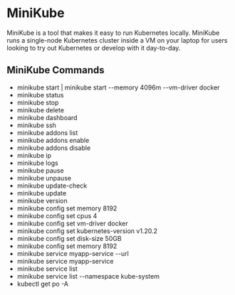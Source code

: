 # MiniKube 
MiniKube is a tool that makes it easy to run Kubernetes locally. MiniKube runs a single-node Kubernetes cluster inside a VM on your laptop for users looking to try out Kubernetes or develop with it day-to-day.

## MiniKube Commands
- minikube start | minikube start --memory 4096m --vm-driver docker
- minikube status
- minikube stop
- minikube delete
- minikube dashboard
- minikube ssh
- minikube addons list
- minikube addons enable <addon-name>
- minikube addons disable <addon-name>
- minikube ip
- minikube logs
- minikube pause
- minikube unpause
- minikube update-check
- minikube update
- minikube version
- minikube config set memory 8192
- minikube config set cpus 4
- minikube config set vm-driver docker
- minikube config set kubernetes-version v1.20.2
- minikube config set disk-size 50GB
- minikube config set memory 8192
- minikube service myapp-service --url
- minikube service myapp-service
- minikube service list
- minikube service list --namespace kube-system
- kubectl get po -A
